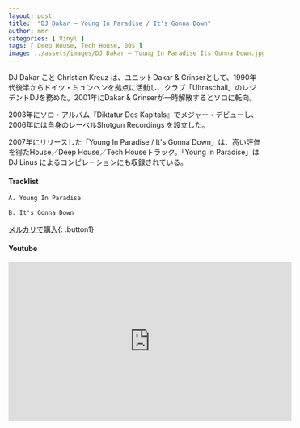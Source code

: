 ```yaml
---
layout: post
title:  "DJ Dakar – Young In Paradise / It's Gonna Down"
author: mmr
categories: [ Vinyl ]
tags: [ Deep House, Tech House, 00s ]
image: ../assets/images/DJ Dakar – Young In Paradise Its Gonna Down.jpg
---
```


DJ Dakar こと Christian Kreuz は、ユニットDakar & Grinserとして、1990年代後半からドイツ・ミュンヘンを拠点に活動し、クラブ「Ultraschall」のレジデントDJを務めた。2001年にDakar & Grinserが一時解散するとソロに転向。

2003年にソロ・アルバム『Diktatur Des Kapitals』でメジャー・デビューし、2006年には自身のレーベルShotgun Recordings を設立した。

2007年にリリースした「Young In Paradise / It's Gonna Down」は、高い評価を得たHouse／Deep House／Tech Houseトラック。「Young In Paradise」はDJ Linus によるコンピレーションにも収録されている。

#### Tracklist
```md
A. Young In Paradise

B. It's Gonna Down
```

[メルカリで購入](https://jp.mercari.com/item/m82290413116?afid=6142608987){: .button1}

#### Youtube
<iframe width="560" height="315" src="https://www.youtube.com/embed/vto7YaCgvak?si=Gp_AENGprCuhG0P5" title="YouTube video player" frameborder="0" allow="accelerometer; autoplay; clipboard-write; encrypted-media; gyroscope; picture-in-picture; web-share" referrerpolicy="strict-origin-when-cross-origin" allowfullscreen></iframe>
